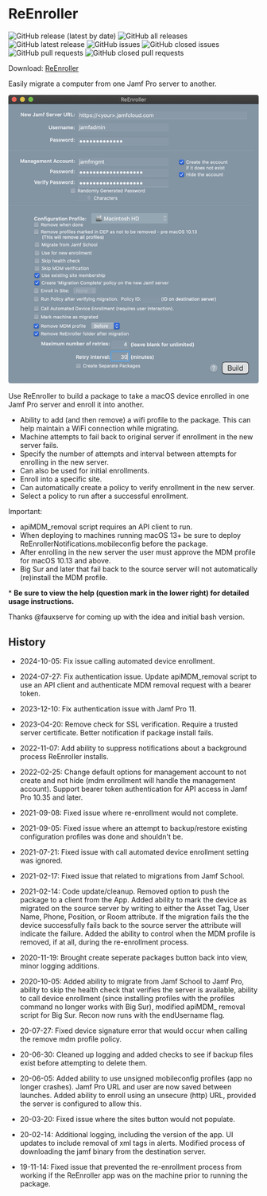 # ReEnroller

![GitHub release (latest by date)](https://img.shields.io/github/v/release/BIG-RAT/ReEnroller?display_name=tag) ![GitHub all releases](https://img.shields.io/github/downloads/BIG-RAT/ReEnroller/total) ![GitHub latest release](https://img.shields.io/github/downloads/BIG-RAT/ReEnroller/latest/total)
 ![GitHub issues](https://img.shields.io/github/issues-raw/BIG-RAT/ReEnroller) ![GitHub closed issues](https://img.shields.io/github/issues-closed-raw/BIG-RAT/ReEnroller) ![GitHub pull requests](https://img.shields.io/github/issues-pr-raw/BIG-RAT/ReEnroller) ![GitHub closed pull requests](https://img.shields.io/github/issues-pr-closed-raw/BIG-RAT/ReEnroller)

Download: [ReEnroller](https://github.com/BIG-RAT/ReEnroller/releases/latest/download/ReEnroller.zip)

Easily migrate a computer from one Jamf Pro server to another.

![alt text](https://github.com/BIG-RAT/ReEnroller/blob/master/ReEnroller/help/images/ReEnroller.png "ReEnroller")


Use ReEnroller to build a package to take a macOS device enrolled in one Jamf Pro server and enroll it into another.
* Ability to add (and then remove) a wifi profile to the package.  This can help maintain a WiFi connection while migrating.
* Machine attempts to fail back to original server if enrollment in the new server fails.
* Specify the number of attempts and interval between attempts for enrolling in the new server.
* Can also be used for initial enrollments.
* Enroll into a specific site.
* Can automatically create a policy to verify enrollment in the new server.
* Select a policy to run after a successful enrollment.

Important: 

* apiMDM_removal script requires an API client to run.
* When deploying to machines running macOS 13+ be sure to deploy ReEnrollerNotifications.mobileconfig before the package.
* After enrolling in the new server the user must approve the MDM profile for macOS 10.13 and above.
* Big Sur and later that fail back to the source server will not automatically (re)install the MDM profile.

\* **Be sure to view the help (question mark in the lower right) for detailed usage instructions.**

Thanks @fauxserve for coming up with the idea and initial bash version.

## History

- 2024-10-05: Fix issue calling automated device enrollment.

- 2024-07-27: Fix authentication issue. Update apiMDM_removal script to use an API client and authenticate MDM removal request with a bearer token.

- 2023-12-10: Fix authentication issue with Jamf Pro 11.
 
- 2023-04-20: Remove check for SSL verification.  Require a trusted server certificate.  Better notification if package install fails.
  
- 2022-11-07: Add ability to suppress notifications about a background process ReEnroller installs.

- 2022-02-25: Change default options for management account to not create and not hide (mdm enrollment will handle the management account).  Support bearer token authentication for API access in Jamf Pro 10.35 and later.

- 2021-09-08: Fixed issue where re-enrollment would not complete.

- 2021-09-05: Fixed issue where an attempt to backup/restore existing configuration profiles was done and shouldn't be.

- 2021-07-21: Fixed issue with call automated device enrollment setting was ignored.

- 2021-02-17: Fixed issue that related to migrations from Jamf School.
 
- 2021-02-14: Code update/cleanup.  Removed option to push the package to a client from the App.  Added ability to mark the device as migrated on the source server by writing to either the Asset Tag, User Name, Phone, Position, or Room attribute.  If the migration fails the the device successfully fails back to the source server the attribute will indicate the failure.  Added the ability to control when the MDM profile is removed, if at all, during the re-enrollment process.


- 2020-11-19: Brought create seperate packages button back into view, minor logging additions.

- 2020-10-05: Added ability to migrate from Jamf School to Jamf Pro, ability to skip the health check that verifies the server is available, ability to call device enrollment (since installing profiles with the profiles command no longer works with Big Sur), modified apiMDM_ removal script for Big Sur.  Recon now runs with the endUsername flag.

- 20-07-27: Fixed device signature error that would occur when calling the remove mdm profile policy.

- 20-06-30: Cleaned up logging and added checks to see if backup files exist before attempting to delete them.

- 20-06-05: Added ability to use unsigned mobileconfig profiles (app no longer crashes).  Jamf Pro URL and user are now saved between launches.  Added ability to enroll using an unsecure (http) URL, provided the server is configured to allow this.

- 20-03-20: Fixed issue where the sites button would not populate.
  
- 20-02-14: Additional logging, including the version of the app. UI updates to include removal of xml tags in alerts. Modified process of downloading the jamf binary from the destination server.

- 19-11-14: Fixed issue that prevented the re-enrollment process from working if the ReEnroller app was on the machine prior to running the package.
